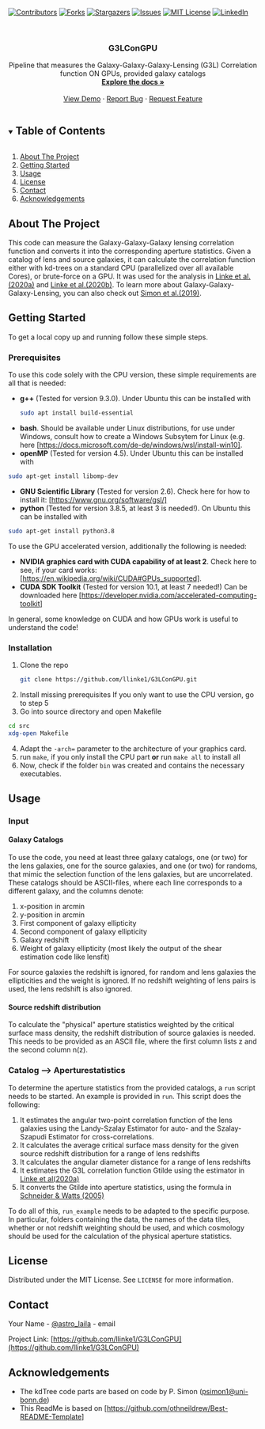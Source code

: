 
<!-- PROJECT SHIELDS -->
<!--
*** I'm using markdown "reference style" links for readability.
*** Reference links are enclosed in brackets [ ] instead of parentheses ( ).
*** See the bottom of this document for the declaration of the reference variables
*** for contributors-url, forks-url, etc. This is an optional, concise syntax you may use.
*** https://www.markdownguide.org/basic-syntax/#reference-style-links
-->
[![Contributors][contributors-shield]][contributors-url]
[![Forks][forks-shield]][forks-url]
[![Stargazers][stars-shield]][stars-url]
[![Issues][issues-shield]][issues-url]
[![MIT License][license-shield]][license-url]
[![LinkedIn][linkedin-shield]][linkedin-url]



<!-- PROJECT LOGO -->
<br />

  <h3 align="center">G3LConGPU</h3>

  <p align="center">
    Pipeline that measures the Galaxy-Galaxy-Galaxy-Lensing (G3L) Correlation function ON GPUs, provided galaxy catalogs
    <br />
    <a href="https://github.com/llinke1/G3LConGPU"><strong>Explore the docs »</strong></a>
    <br />
    <br />
    <a href="https://github.com/llinke1/G3LConGPU">View Demo</a>
    ·
    <a href="https://github.com/llinke1/G3LConGPU/issues">Report Bug</a>
    ·
    <a href="https://github.com/llinke1/G3LConGPU/issues">Request Feature</a>
  </p>
</p>



<!-- TABLE OF CONTENTS -->
<details open="open">
  <summary><h2 style="display: inline-block">Table of Contents</h2></summary>
  <ol>
    <li>
      <a href="#about-the-project">About The Project</a>
    </li>
    <li>
      <a href="#getting-started">Getting Started</a>
    </li>
    <li><a href="#usage">Usage</a></li>
    <li><a href="#license">License</a></li>
    <li><a href="#contact">Contact</a></li>
    <li><a href="#acknowledgements">Acknowledgements</a></li>
  </ol>
</details>



<!-- ABOUT THE PROJECT -->
## About The Project

This code can measure the Galaxy-Galaxy-Galaxy lensing correlation function and converts it into the corresponding aperture statistics. Given a catalog of lens and source galaxies, it can calculate the correlation function either with kd-trees on a standard CPU (parallelized over all available Cores), or brute-force on a GPU. It was used for the analysis in <a href="https://ui.adsabs.harvard.edu/abs/2020A%26A...634A..13L/abstract">Linke et al.(2020a)</a> and <a href="https://ui.adsabs.harvard.edu/abs/2020A%26A...640A..59L/abstract"> Linke et al.(2020b)</a>. To learn more about Galaxy-Galaxy-Galaxy-Lensing, you can also check out <a href="https://ui.adsabs.harvard.edu/abs/2019A%26A...622A.104S/abstract"> Simon et al.(2019)</a>. 


<!-- GETTING STARTED -->
## Getting Started

To get a local copy up and running follow these simple steps.

### Prerequisites
To use this code solely with the CPU version, these simple requirements are all that is needed:
* **g++** (Tested for version 9.3.0). 
Under Ubuntu this can be installed with
  ```sh
  sudo apt install build-essential
  ```
* **bash**. Should be available under Linux distributions, for use under Windows, consult how to create a Windows Subsytem for Linux (e.g. here [https://docs.microsoft.com/de-de/windows/wsl/install-win10].
* **openMP** (Tested for version 4.5). Under Ubuntu this can be installed with
```sh
sudo apt-get install libomp-dev
```
* **GNU Scientific Library** (Tested for version 2.6). Check here for how to install it: [https://www.gnu.org/software/gsl/]
* **python** (Tested for version 3.8.5, at least 3 is needed!). On Ubuntu this can be installed with
```sh
sudo apt-get install python3.8
```

To use the GPU accelerated version, additionally the following is needed:

* **NVIDIA graphics card with CUDA capability of at least 2**. Check here to see, if your card works: [https://en.wikipedia.org/wiki/CUDA#GPUs_supported].
* **CUDA SDK Toolkit** (Tested for version 10.1, at least 7 needed!)
Can be downloaded here [https://developer.nvidia.com/accelerated-computing-toolkit]

In general, some knowledge on CUDA and how GPUs work is useful to understand the code!

### Installation

1. Clone the repo
   ```sh
   git clone https://github.com/llinke1/G3LConGPU.git
   ```
2. Install missing prerequisites
If you only want to use the CPU version, go to step 5
3. Go into source directory and open Makefile
```sh
cd src
xdg-open Makefile
```
4. Adapt the `-arch=` parameter to the architecture of your graphics card.
5. run `make`, if you only install the CPU part **or** run `make all` to install all
6. Now, check if the folder `bin` was created and contains the necessary executables.


<!-- USAGE EXAMPLES -->
## Usage

### Input
#### Galaxy Catalogs
To use the code, you need at least three galaxy catalogs, one (or two) for the lens galaxies, one for the source galaxies, and one (or two) for randoms, that mimic the selection function of the lens galaxies, but are uncorrelated. These catalogs should be ASCII-files, where each line corresponds to a different galaxy, and the columns denote:
1. x-position in arcmin
2. y-position in arcmin
3. First component of galaxy ellipticity
4. Second component of galaxy ellipticity
5. Galaxy redshift
6. Weight of galaxy ellipticity (most likely the output of the shear estimation code like lensfit)

For source galaxies the redshift is ignored, for random and lens galaxies the ellipticities and the weight is ignored. If no redshift weighting of lens pairs is used,
the lens redshift is also ignored. 

#### Source redshift distribution
To calculate the "physical" aperture statistics weighted by the critical surface mass density, the redshift distribution of source galaxies is needed. This needs to be provided as an ASCII file, where the first column lists z and the second column n(z). 

### Catalog --> Aperturestatistics
To determine the aperture statistics from the provided catalogs, a `run` script needs to be started. An example is provided in `run`. This script does the following:
1. It estimates the angular two-point correlation function of the lens galaxies using the Landy-Szalay Estimator for auto- and the Szalay-Szapudi Estimator for cross-correlations.
2. It calculates the average critical surface mass density for the given source redshift distribution for a range of lens redshifts
3. It calculates the angular diameter distance for a range of lens redshifts
4. It estimates the G3L correlation function Gtilde using the estimator in [Linke et al(2020a)](https://ui.adsabs.harvard.edu/abs/2020A%26A...640A..59L/abstract)
5. It converts the Gtilde into aperture statistics, using the formula in [Schneider & Watts (2005)](https://ui.adsabs.harvard.edu/abs/2005A%26A...432..783S/abstract)

To do all of this, `run_example` needs to be adapted to the specific purpose. In particular, folders containing the data, the names of the data tiles, whether or not redshift weighting should be used, and which cosmology should be used for the calculation of the physical aperture statistics.


<!-- LICENSE -->
## License

Distributed under the MIT License. See `LICENSE` for more information.



<!-- CONTACT -->
## Contact

Your Name - [@astro_laila](https://twitter.com/astro_laila) - email

Project Link: [https://github.com/llinke1/G3LConGPU](https://github.com/llinke1/G3LConGPU)



<!-- ACKNOWLEDGEMENTS -->
## Acknowledgements

* The kdTree code parts are based on code by P. Simon (psimon1@uni-bonn.de)
* This ReadMe is based on [https://github.com/othneildrew/Best-README-Template]




<!-- MARKDOWN LINKS & IMAGES -->
<!-- https://www.markdownguide.org/basic-syntax/#reference-style-links -->
[contributors-shield]: https://img.shields.io/github/contributors/llinke1/G3LConGPU.svg?style=for-the-badge
[contributors-url]: https://github.com/llinke1/G3LConGPU/graphs/contributors
[forks-shield]: https://img.shields.io/github/forks/llinke1/G3LConGPU.svg?style=for-the-badge
[forks-url]: https://github.com/llinke1/G3LConGPU/network/members
[stars-shield]: https://img.shields.io/github/stars/llinke1/G3LConGPU.svg?style=for-the-badge
[stars-url]: https://github.com/llinke1/G3LConGPU/stargazers
[issues-shield]: https://img.shields.io/github/issues/llinke1/G3LConGPU.svg?style=for-the-badge
[issues-url]: https://github.com/llinke1/G3LConGPU/issues
[license-shield]: https://img.shields.io/github/license/llinke1/G3LConGPU.svg?style=for-the-badge
[license-url]: https://github.com/llinke1/G3LConGPU/blob/master/LICENSE.txt
[linkedin-shield]: https://img.shields.io/badge/-LinkedIn-black.svg?style=for-the-badge&logo=linkedin&colorB=555
[linkedin-url]: https://linkedin.com/in/laila-linke
